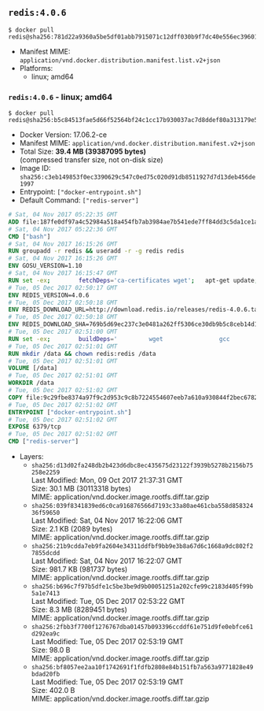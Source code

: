 ## `redis:4.0.6`

```console
$ docker pull redis@sha256:781d22a9360a5be5df01abb7915071c12dff030b9f7dc40e556ec3960184af61
```

-	Manifest MIME: `application/vnd.docker.distribution.manifest.list.v2+json`
-	Platforms:
	-	linux; amd64

### `redis:4.0.6` - linux; amd64

```console
$ docker pull redis@sha256:b5c84513fae5d66f52564bf24c1cc17b930037ac7d8ddef80a313179e56c3ed2
```

-	Docker Version: 17.06.2-ce
-	Manifest MIME: `application/vnd.docker.distribution.manifest.v2+json`
-	Total Size: **39.4 MB (39387095 bytes)**  
	(compressed transfer size, not on-disk size)
-	Image ID: `sha256:c3eb149853f0ec3390629c547c0ed75c020d91db8511927d7d13deb456de1997`
-	Entrypoint: `["docker-entrypoint.sh"]`
-	Default Command: `["redis-server"]`

```dockerfile
# Sat, 04 Nov 2017 05:22:35 GMT
ADD file:187fe0df97a4c52984a518a454fb7ab3984ae7b541ede7ff84dd3c5da1ce1a59 in / 
# Sat, 04 Nov 2017 05:22:36 GMT
CMD ["bash"]
# Sat, 04 Nov 2017 16:15:26 GMT
RUN groupadd -r redis && useradd -r -g redis redis
# Sat, 04 Nov 2017 16:15:26 GMT
ENV GOSU_VERSION=1.10
# Sat, 04 Nov 2017 16:15:47 GMT
RUN set -ex; 		fetchDeps='ca-certificates wget'; 	apt-get update; 	apt-get install -y --no-install-recommends $fetchDeps; 	rm -rf /var/lib/apt/lists/*; 		dpkgArch="$(dpkg --print-architecture | awk -F- '{ print $NF }')"; 	wget -O /usr/local/bin/gosu "https://github.com/tianon/gosu/releases/download/$GOSU_VERSION/gosu-$dpkgArch"; 	wget -O /usr/local/bin/gosu.asc "https://github.com/tianon/gosu/releases/download/$GOSU_VERSION/gosu-$dpkgArch.asc"; 	export GNUPGHOME="$(mktemp -d)"; 	gpg --keyserver ha.pool.sks-keyservers.net --recv-keys B42F6819007F00F88E364FD4036A9C25BF357DD4; 	gpg --batch --verify /usr/local/bin/gosu.asc /usr/local/bin/gosu; 	rm -r "$GNUPGHOME" /usr/local/bin/gosu.asc; 	chmod +x /usr/local/bin/gosu; 	gosu nobody true; 		apt-get purge -y --auto-remove $fetchDeps
# Tue, 05 Dec 2017 02:50:17 GMT
ENV REDIS_VERSION=4.0.6
# Tue, 05 Dec 2017 02:50:18 GMT
ENV REDIS_DOWNLOAD_URL=http://download.redis.io/releases/redis-4.0.6.tar.gz
# Tue, 05 Dec 2017 02:50:18 GMT
ENV REDIS_DOWNLOAD_SHA=769b5d69ec237c3e0481a262ff5306ce30db9b5c8ceb14d1023491ca7be5f6fa
# Tue, 05 Dec 2017 02:51:00 GMT
RUN set -ex; 		buildDeps=' 		wget 				gcc 		libc6-dev 		make 	'; 	apt-get update; 	apt-get install -y $buildDeps --no-install-recommends; 	rm -rf /var/lib/apt/lists/*; 		wget -O redis.tar.gz "$REDIS_DOWNLOAD_URL"; 	echo "$REDIS_DOWNLOAD_SHA *redis.tar.gz" | sha256sum -c -; 	mkdir -p /usr/src/redis; 	tar -xzf redis.tar.gz -C /usr/src/redis --strip-components=1; 	rm redis.tar.gz; 		grep -q '^#define CONFIG_DEFAULT_PROTECTED_MODE 1$' /usr/src/redis/src/server.h; 	sed -ri 's!^(#define CONFIG_DEFAULT_PROTECTED_MODE) 1$!\1 0!' /usr/src/redis/src/server.h; 	grep -q '^#define CONFIG_DEFAULT_PROTECTED_MODE 0$' /usr/src/redis/src/server.h; 		make -C /usr/src/redis -j "$(nproc)"; 	make -C /usr/src/redis install; 		rm -r /usr/src/redis; 		apt-get purge -y --auto-remove $buildDeps
# Tue, 05 Dec 2017 02:51:01 GMT
RUN mkdir /data && chown redis:redis /data
# Tue, 05 Dec 2017 02:51:01 GMT
VOLUME [/data]
# Tue, 05 Dec 2017 02:51:01 GMT
WORKDIR /data
# Tue, 05 Dec 2017 02:51:02 GMT
COPY file:9c29fbe8374a97f9c2d953c9c8b7224554607eeb7a610a930844f2bec678265c in /usr/local/bin/ 
# Tue, 05 Dec 2017 02:51:02 GMT
ENTRYPOINT ["docker-entrypoint.sh"]
# Tue, 05 Dec 2017 02:51:02 GMT
EXPOSE 6379/tcp
# Tue, 05 Dec 2017 02:51:02 GMT
CMD ["redis-server"]
```

-	Layers:
	-	`sha256:d13d02fa248db2b423d6dbc8ec435675d23122f3939b5278b2156b75258e2259`  
		Last Modified: Mon, 09 Oct 2017 21:37:31 GMT  
		Size: 30.1 MB (30113318 bytes)  
		MIME: application/vnd.docker.image.rootfs.diff.tar.gzip
	-	`sha256:039f8341839ed6c0ca916876566d7193c33a80ae461cba558d85832436f59650`  
		Last Modified: Sat, 04 Nov 2017 16:22:06 GMT  
		Size: 2.1 KB (2089 bytes)  
		MIME: application/vnd.docker.image.rootfs.diff.tar.gzip
	-	`sha256:21b9cdda7eb9fa2604e34311ddfbf9bb9e3b8a67d6c1668a9dc802f27855dcdd`  
		Last Modified: Sat, 04 Nov 2017 16:22:07 GMT  
		Size: 981.7 KB (981737 bytes)  
		MIME: application/vnd.docker.image.rootfs.diff.tar.gzip
	-	`sha256:b696c7f97b5dfe1c5be3be9d9b00051251a202cfe99c2183d405f99b5a1e7413`  
		Last Modified: Tue, 05 Dec 2017 02:53:22 GMT  
		Size: 8.3 MB (8289451 bytes)  
		MIME: application/vnd.docker.image.rootfs.diff.tar.gzip
	-	`sha256:2fbb3f7700f1276767dba01457b093396ccddf61e751d9fe0ebfce61d292ea9c`  
		Last Modified: Tue, 05 Dec 2017 02:53:19 GMT  
		Size: 98.0 B  
		MIME: application/vnd.docker.image.rootfs.diff.tar.gzip
	-	`sha256:bf8057ee2aa10f1742691f1fdfb2808e84b151fb7a563a9771828e49bdad20fb`  
		Last Modified: Tue, 05 Dec 2017 02:53:19 GMT  
		Size: 402.0 B  
		MIME: application/vnd.docker.image.rootfs.diff.tar.gzip
